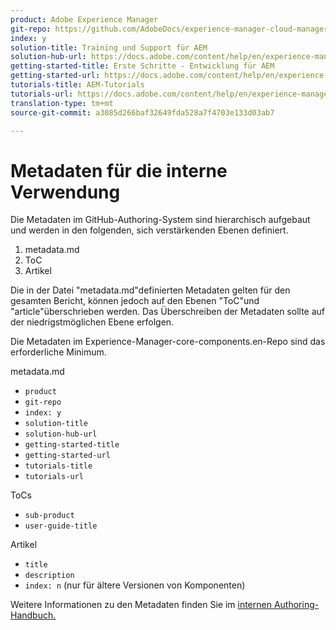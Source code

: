 ```yaml
---
product: Adobe Experience Manager
git-repo: https://github.com/AdobeDocs/experience-manager-cloud-manager.en
index: y
solution-title: Training und Support für AEM
solution-hub-url: https://docs.adobe.com/content/help/en/experience-manager-cloud-service/sites/home.html
getting-started-title: Erste Schritte - Entwicklung für AEM
getting-started-url: https://docs.adobe.com/content/help/en/experience-manager-cloud-service/core-concepts/home.html
tutorials-title: AEM-Tutorials
tutorials-url: https://docs.adobe.com/content/help/en/experience-manager-learn/cloud-service/overview.html
translation-type: tm+mt
source-git-commit: a3085d266baf32649fda528a7f4703e133d03ab7

---
```



# Metadaten für die interne Verwendung

Die Metadaten im GitHub-Authoring-System sind hierarchisch aufgebaut und werden in den folgenden, sich verstärkenden Ebenen definiert.

1. metadata.md
1. ToC
1. Artikel

Die in der Datei &quot;metadata.md&quot;definierten Metadaten gelten für den gesamten Bericht, können jedoch auf den Ebenen &quot;ToC&quot;und &quot;article&quot;überschrieben werden. Das Überschreiben der Metadaten sollte auf der niedrigstmöglichen Ebene erfolgen.

Die Metadaten im Experience-Manager-core-components.en-Repo sind das erforderliche Minimum.

metadata.md

* `product`
* `git-repo`
* `index: y`
* `solution-title`
* `solution-hub-url`
* `getting-started-title`
* `getting-started-url`
* `tutorials-title`
* `tutorials-url`

ToCs

* `sub-product`
* `user-guide-title`

Artikel

* `title`
* `description`
* `index: n` (nur für ältere Versionen von Komponenten)

Weitere Informationen zu den Metadaten finden Sie im [internen Authoring-Handbuch.](https://docs.adobe.com/help/en/collaborative-doc-instructions/collaboration-guide/markdown/metadata.html#solution-metadata)
